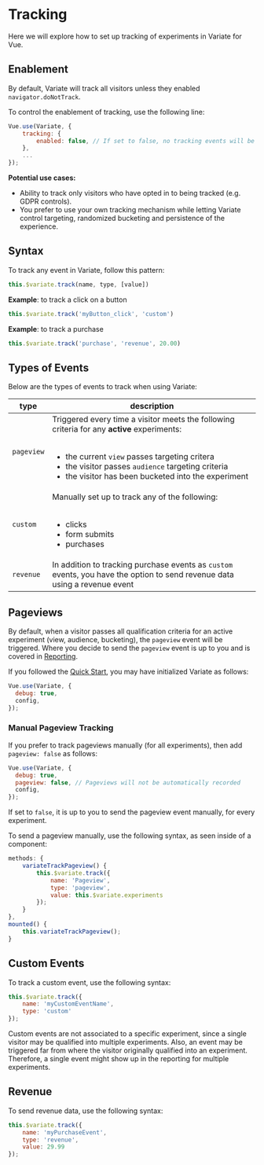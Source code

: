 # Tracking

Here we will explore how to set up tracking of experiments in Variate for Vue.

## Enablement

By default, Variate will track all visitors unless they enabled `navigator.doNotTrack`.

To control the enablement of tracking, use the following line: 

```js
Vue.use(Variate, {
    tracking: {
        enabled: false, // If set to false, no tracking events will be triggered by Variate
    }, 
    ...
});
```
**Potential use cases:**
- Ability to track only visitors who have opted in to being tracked (e.g. GDPR controls). 
- You prefer to use your own tracking mechanism while letting Variate control targeting, randomized bucketing and persistence of the experience.

## Syntax
To track any event in Variate, follow this pattern: 

```js
this.$variate.track(name, type, [value])
```

**Example**: to track a click on a button

```js
this.$variate.track('myButton_click', 'custom')
```

**Example**: to track a purchase

```js
this.$variate.track('purchase', 'revenue', 20.00)
```

## Types of Events

Below are the types of events to track when using Variate: 

|type|description|
|--|--|
|`pageview`|Triggered every time a visitor meets the following criteria for any **active** experiments:<br><br> <ul><li>the current `view` passes targeting critera</li><li>the visitor passes `audience` targeting criteria </li><li>the visitor has been bucketed into the experiment</li></ul>|
|`custom`|Manually set up to track any of the following:<br><br><ul><li>clicks</li><li>form submits</li><li>purchases</li></ul>|
|`revenue`|In addition to tracking purchase events as `custom` events, you have the option to send revenue data using a revenue event|

## Pageviews
By default, when a visitor passes all qualification criteria for an active experiment (view, audience, bucketing), the `pageview` event will be triggered. Where you decide to send the `pageview` event is up to you and is covered in [Reporting](reporting.html).

If you followed the [Quick Start](/vue/#quick-start), you may have initialized Variate as follows: 

```js
Vue.use(Variate, {
  debug: true,
  config,
});
```

### Manual Pageview Tracking
If you prefer to track pageviews manually (for all experiments), then add `pageview: false` as follows:

```js
Vue.use(Variate, {
  debug: true,
  pageview: false, // Pageviews will not be automatically recorded
  config,
});
```
If set to `false`, it is up to you to send the pageview event manually, for every experiment. 

To send a pageview manually, use the following syntax, as seen inside of a component: 

```js
methods: {
    variateTrackPageview() {
        this.$variate.track({
            name: 'Pageview',
            type: 'pageview',
            value: this.$variate.experiments
        });
    }
},
mounted() {
    this.variateTrackPageview();
}
```

## Custom Events
To track a custom event, use the following syntax: 

```js
this.$variate.track({
    name: 'myCustomEventName',
    type: 'custom'    
});
```
Custom events are not associated to a specific experiment, since a single visitor may be qualified into multiple experiments. Also, an event may be triggered far from where the visitor originally qualified into an experiment. Therefore, a single event might show up in the reporting for multiple experiments. 

## Revenue
To send revenue data, use the following syntax:

```js
this.$variate.track({
    name: 'myPurchaseEvent',
    type: 'revenue',
    value: 29.99
});
```
